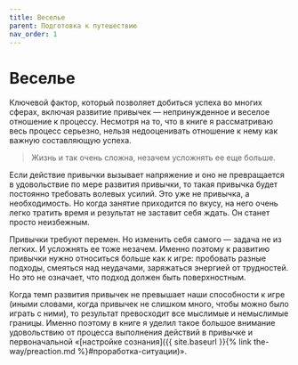 ```yaml
---
title: Веселье
parent: Подготовка к путешествию
nav_order: 1
---
```


# Веселье

Ключевой фактор, который позволяет добиться успеха во многих сферах,
включая развитие привычек — непринужденное и веселое отношение к
процессу. Несмотря на то, что в книге я рассматриваю весь процесс
серьезно, нельзя недооценивать отношение к нему как важную
составляющую успеха.

> Жизнь и так очень сложна, незачем усложнять ее еще больше.

Если действие привычки вызывает напряжение и оно не превращается в
удовольствие по мере развития привычки, то такая привычка будет
постоянно требовать волевых усилий. Это уже не привычка, а
необходимость. Но когда занятие приходится по вкусу, на него очень
легко тратить время и результат не заставит себя ждать. Он станет
просто неизбежным.

Привычки требуют перемен. Но изменить себя самого — задача не из
легких. И усложнять ее тоже незачем. Именно поэтому к развитию
привычки нужно относиться больше как к игре: пробовать разные подходы,
смеяться над неудачами, заряжаться энергией от трудностей. Но это не
означает, что подход должен быть поверхностным.

Когда темп развития привычек не превышает наши способности к игре
(иными словами, когда привычек не слишком много, чтобы можно было
играть с ними), то результат превосходит все мыслимые и немыслимые
границы. Именно поэтому в книге я уделил такое большое внимание
удовольствию от процесса выполнения действий в привычке и
первоначальной «[настройке сознания]({{ site.baseurl }}{% link
the-way/preaction.md %}#проработка-ситуации)».
